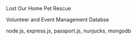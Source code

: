 Lost Our Home Pet Rescue

Volunteer and Event Management Databse

node.js, express.js, passport.js, nunjucks, mongodb